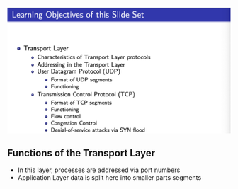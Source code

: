 ![image-20200812164101413](Transport%20Layer.assets/image-20200812164101413.png)





## Functions of the Transport Layer

- In this layer, processes are addressed via port numbers
- Application Layer data is split here into smaller parts segments